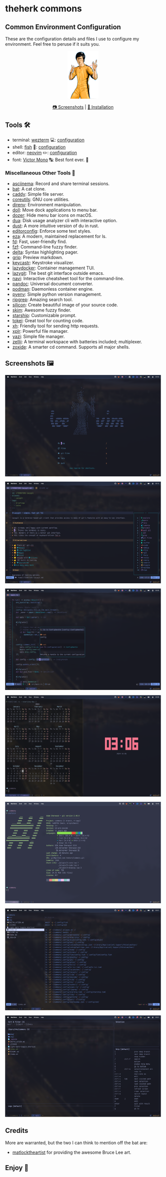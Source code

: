 # theherk commons

## Common Environment Configuration

These are the configuration details and files I use to configure my environment. Feel free to peruse if it suits you.

<p align="center"><img src="./img/bruce-matlocktheartist_200w.png" alt="Bruce Lee by matlocktheartist" width="100" height="154"/></p>

<p align="center"><a href="#screenshots-%EF%B8%8F"> 📷️ Screenshots</a> | <a href="./INSTALLATION.md"> 🚀 Installation</a></p>

## Tools 🛠️

- terminal: [wezterm](https://wezfurlong.org/wezterm/) 💻: [configuration](.config/wezterm/)
- shell: [fish](https://fishshell.com/) 🐠: [configuration](.config/fish/config.fish)
- editor: [neovim](https://neovim.io/) ✏️: [configuration](.config/nvim/)
- font: [Victor Mono](https://rubjo.github.io/victor-mono/) 🔠: Best font ever. 🌟

### Miscellaneous Other Tools 🎒

- [asciinema](https://asciinema.org/): Record and share terminal sessions.
- [bat](https://github.com/sharkdp/bat): A cat clone.
- [caddy](https://github.com/caddyserver/caddy): Simple file server.
- [coreutils](https://www.gnu.org/software/coreutils/): GNU core utilities.
- [direnv](https://direnv.net/): Environment manipulation.
- [doll](https://github.com/xiaogdgenuine/Doll): Move dock applications to menu bar.
- [dozer](https://github.com/Mortennn/Dozer): Hide menu bar icons on macOS.
- [dua](https://github.com/Byron/dua-cli): Disk usage analyzer cli with interactive option.
- [dust](https://github.com/bootandy/dust): A more intuitive version of du in rust.
- [editorconfig](https://editorconfig.org/): Enforce some text styles.
- [eza](https://eza.rocks/): A modern, maintained replacement for ls.
- [fd](https://github.com/sharkdp/fd): Fast, user-friendly find.
- [fzf](https://github.com/junegunn/fzf): Command-line fuzzy finder.
- [delta](https://github.com/dandavison/delta): Syntax highlighting pager.
- [grip](https://github.com/joeyespo/grip): Preview markdown.
- [keycastr](https://github.com/keycastr/keycastr): Keystroke visualizer.
- [lazydocker](https://github.com/jesseduffield/lazydocker): Container management TUI.
- [lazygit](https://github.com/jesseduffield/lazygit): The best git interface outside emacs.
- [navi](https://github.com/denisidoro/navi): Interactive cheatsheet tool for the command-line.
- [pandoc](https://pandoc.org/): Universal document converter.
- [podman](https://podman.io/): Daemonless container engine.
- [pyenv](https://github.com/pyenv/pyenv): Simple python version management.
- [ripgrep](https://github.com/BurntSushi/ripgrep): Amazing search tool.
- [silicon](https://github.com/Aloxaf/silicon): Create beautiful image of your source code.
- [skim](https://github.com/lotabout/skim): Awesome fuzzy finder.
- [starship](https://starship.rs/): Customizable prompt.
- [tokei](https://github.com/XAMPPRocky/tokei): Great tool for counting code.
- [xh](https://github.com/ducaale/xh): Friendly tool for sending http requests.
- [xplr](https://xplr.dev/): Powerful file manager.
- [yazi](https://yazi-rs.github.io/): Simple file manager.
- [zellij](https://zellij.dev/): A terminal workspace with batteries included; multiplexer.
- [zoxide](https://github.com/ajeetdsouza/zoxide): A smarter cd command. Supports all major shells.

## Screenshots 🖼️

<p align="center"><img src="./img/neovim-dash.png" alt="Neovim Dashboard" /></p>
<p align="center"><img src="./img/neovim-markdown.png" alt="Neovim Markdown" /></p>
<p align="center"><img src="./img/neovim-rust.png" alt="Neovim Rust" /></p>
<p align="center"><img src="./img/wezterm-cal-and-clock.png" alt="WezTerm rcal and clock" /></p>
<p align="center"><img src="./img/wezterm-onefetch.png" alt="Wezterm onefetch" /></p>
<p align="center"><img src="./img/yazi.png" alt="Yazi" /></p>
<p align="center"><img src="./img/xplr.png" alt="Xplr" /></p>

## Credits

More are warranted, but the two I can think to mention off the bat are:

- [matlocktheartist](https://www.deviantart.com/matlocktheartist/art/Bruce-Lee-Puzzled-322967405) for providing the awesome Bruce Lee art.

## Enjoy 🤗
